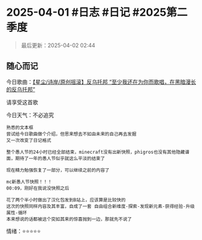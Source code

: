 # 2025-04-01 #日志 #日记 #2025第二季度

>最后更新：2025-04-02 02:44

## 随心而记

今日歌曲：[【星尘/诗岸/原创摇滚】反乌托邦 “至少我还在为你而歌唱，在黑暗漫长的反乌托邦”](https://www.bilibili.com/video/BV1CVPoeNEq4)

请享受这首歌

今日天气：不必追究

```text
熟悉的文本框
尝试给今日歌曲做个介绍，但思来想去不如由未来的自己再去发掘
又一次改变了日记格式

整个愚人节的24小时已经全部结束，minecraft没有出新快照，phigros也没有其他隐藏谱面，期待了一年的愚人节似乎就这么平淡的结束了

现在精力勉强恢复了一部分，可以继续之前的内容了
```

```text
mc新愚人节快照！！！
00:09，刚好在我说没快照之后

花了两个半小时做出了汉化包发到B站上，应该算是比较快的
这次的快照同样内容及其丰富，自成了一套 自由组合新维度-探索-发现新元素-获得经验-升级属性-循环
本来想说的话都被这个突如其来的惊喜抛到一边，那就先不说了
```

情绪：⭐⭐⭐⭐⭐
